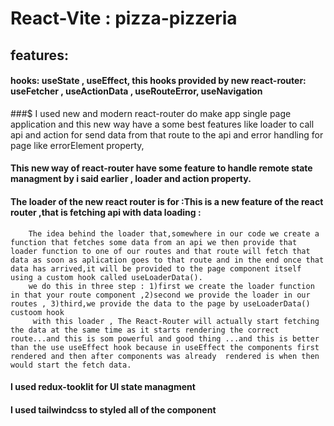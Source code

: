 # React-Vite : pizza-pizzeria

## features:
#### hooks: useState , useEffect, this hooks provided by new react-router: useFetcher , useActionData , useRouteError, useNavigation
###$ I used new and modern react-router do make app single page application and this new way have a some best features like loader to call api and action for send data from that route to the api  and error handling for page like errorElement property, 
#### This new way of react-router have some feature to handle remote state managment by i said earlier , loader and action property.
#### The loader of the new react router is for :This is a new feature of the react router ,that is fetching api with data loading :
        The idea behind the loader that,somewhere in our code we create a function that fetches some data from an api we then provide that loader function to one of our routes and that route will fetch that data as soon as aplication goes to that route and in the end once that data has arrived,it will be provided to the page component itself using a custom hook called useLoaderData().
        we do this in three step : 1)first we create the loader function in that your route component ,2)second we provide the loader in our routes , 3)third,we provide the data to the page by useLoaderData() custoom hook
         with this loader , The React-Router will actually start fetching the data at the same time as it starts rendering the correct route...and this is som powerful and good thing ...and this is better than the use useEffect hook because in useEffect the components first rendered and then after components was already  rendered is when then  would start the fetch data.
#### I used redux-tooklit for UI state managment 
#### I used tailwindcss to styled all of the component 
